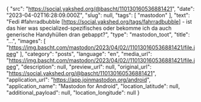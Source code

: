 {
  "src": "https://social.yakshed.org/@bascht/110130160536881421",
  "date": "2023-04-02T16:28:09.000Z",
  "slug": null,
  "tags": [
    "mastodon"
  ],
  "text": "Fedi #fahrradbubble [https://social.yakshed.org/tags/fahrradbubble] - ist das hier was specialized-spezifisches oder bekomme ich da auch generische Handyhüllen dran gebappt?",
  "type": "mastodon_toot",
  "title": "…",
  "images": [
    "https://img.bascht.com/mastodon/2023/04/02//110130160536881421/file.jpeg"
  ],
  "category": "posts",
  "language": "en",
  "media_url": "https://img.bascht.com/mastodon/2023/04/02//110130160536881421/file.jpeg",
  "description": null,
  "preview_url": null,
  "original_url": "https://social.yakshed.org/@bascht/110130160536881421",
  "application_url": "https://app.joinmastodon.org/android",
  "application_name": "Mastodon for Android",
  "location_latitude": null,
  "additional_payload": null,
  "location_longitude": null
}